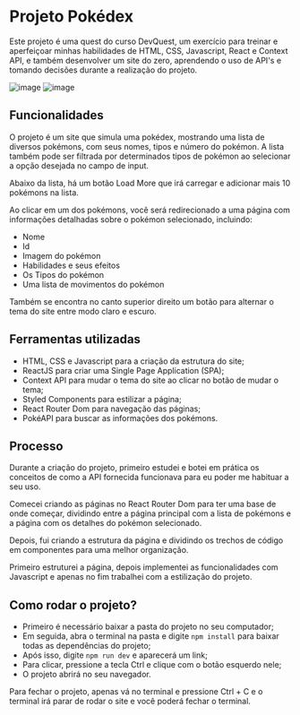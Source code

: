 # Projeto Pokédex

Este projeto é uma quest do curso DevQuest, um exercício para treinar e aperfeiçoar minhas habilidades de HTML, CSS, Javascript, React e Context API, e também desenvolver um site do zero, aprendendo o uso de API's e tomando decisões durante a realização do projeto.

![image](https://github.com/user-attachments/assets/4223bd75-8154-4aeb-8913-ddeab794cfd5)
![image](https://github.com/user-attachments/assets/3529d0a7-842a-4efd-82df-c4343e5b3414)


## Funcionalidades

O projeto é um site que simula uma pokédex, mostrando uma lista de diversos pokémons, com seus nomes, tipos e número do pokémon. A lista também pode ser filtrada por determinados tipos de pokémon ao selecionar a opção desejada no campo de input.

Abaixo da lista, há um botão Load More que irá carregar e adicionar mais 10 pokémons na lista.

Ao clicar em um dos pokémons, você será redirecionado a uma página com informações detalhadas sobre o pokémon selecionado, incluindo:

- Nome
- Id
- Imagem do pokémon
- Habilidades e seus efeitos
- Os Tipos do pokémon
- Uma lista de movimentos do pokémon

Também se encontra no canto superior direito um botão para alternar o tema do site entre modo claro e escuro.

## Ferramentas utilizadas

- HTML, CSS e Javascript para a criação da estrutura do site;
- ReactJS para criar uma Single Page Application (SPA);
- Context API para mudar o tema do site ao clicar no botão de mudar o tema;
- Styled Components para estilizar a página;
- React Router Dom para navegação das páginas;
- PokéAPI para buscar as informações dos pokémons.

## Processo

Durante a criação do projeto, primeiro estudei e botei em prática os conceitos de como a API fornecida funcionava para eu poder me habituar a seu uso.

Comecei criando as páginas no React Router Dom para ter uma base de onde começar, dividindo entre a página principal com a lista de pokémons e a página com os detalhes do pokémon selecionado.

Depois, fui criando a estrutura da página e dividindo os trechos de código em componentes para uma melhor organização.

Primeiro estruturei a página, depois implementei as funcionalidades com Javascript e apenas no fim trabalhei com a estilização do projeto.

## Como rodar o projeto?

- Primeiro é necessário baixar a pasta do projeto no seu computador;
- Em seguida, abra o terminal na pasta e digite `npm install` para baixar todas as dependências do projeto;
- Após isso, digite `npm run dev` e aparecerá um link;
- Para clicar, pressione a tecla Ctrl e clique com o botão esquerdo nele;
- O projeto abrirá no seu navegador.

Para fechar o projeto, apenas vá no terminal e pressione Ctrl + C e o terminal irá parar de rodar o site e você poderá fechar o terminal.
